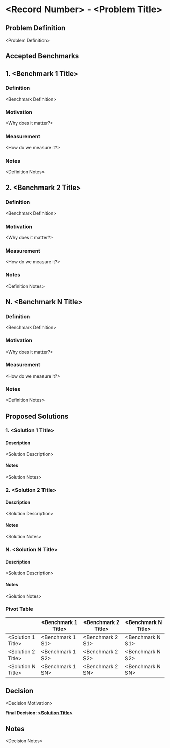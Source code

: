 # \<Record Number> - \<Problem Title>

## Problem Definition

\<Problem Definition>

## Accepted Benchmarks

## 1. \<Benchmark 1 Title>

### Definition

\<Benchmark Definition>

### Motivation

\<Why does it matter?>

### Measurement

\<How do we measure it?>

### Notes

\<Definition Notes>

## 2. \<Benchmark 2 Title>

### Definition

\<Benchmark Definition>

### Motivation

\<Why does it matter?>

### Measurement

\<How do we measure it?>

### Notes

\<Definition Notes>

## N. \<Benchmark N Title>

### Definition

\<Benchmark Definition>

### Motivation

\<Why does it matter?>

### Measurement

\<How do we measure it?>

### Notes

\<Definition Notes>

## Proposed Solutions

### 1. \<Solution 1 Title>

#### Description

\<Solution Description>

#### Notes

\<Solution Notes>

### 2. \<Solution 2 Title>

#### Description

\<Solution Description>

#### Notes

\<Solution Notes>

### N. \<Solution N Title>

#### Description

\<Solution Description>

#### Notes

\<Solution Notes>

### Pivot Table

|                     | \<Benchmark 1 Title> | \<Benchmark 2 Title> | \<Benchmark N Title> |
| ------------------- | -------------------- | -------------------- | -------------------- |
| \<Solution 1 Title> | \<Benchmark 1 S1>    | \<Benchmark 2 S1>    | \<Benchmark N S1>    |
| \<Solution 2 Title> | \<Benchmark 1 S2>    | \<Benchmark 2 S2>    | \<Benchmark N S2>    |
| \<Solution N Title> | \<Benchmark 1 SN>    | \<Benchmark 2 SN>    | \<Benchmark N SN>    |

## Decision

\<Decision Motivation>

**Final Decision: [\<Solution Title>](#SolutionTitle)**

## Notes

\<Decision Notes>
